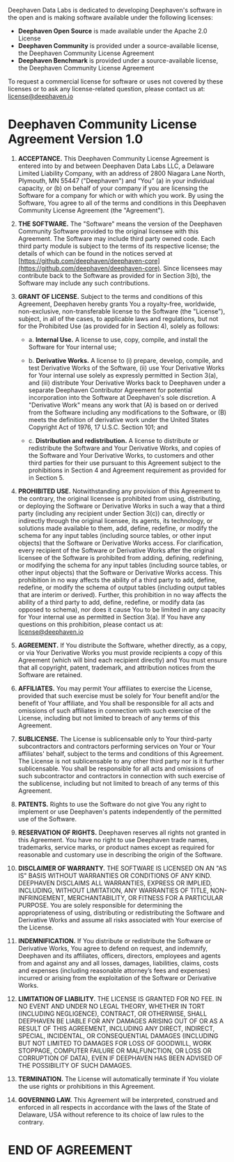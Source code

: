 Deephaven Data Labs is dedicated to developing Deephaven's software in the open
and is making software available under the following licenses:

- **Deephaven Open Source** is made available under the Apache 2.0 License
- **Deephaven Community** is provided under a source-available license, the
Deephaven Community License Agreement
- **Deephaven Benchmark** is provided under a source-available license, the
Deephaven Community License Agreement

To request a commercial license for software or uses not covered by these
licenses or to ask any license-related question, please contact us at:
[license@deephaven.io](mailto:license@deephaven.io)


# Deephaven Community License Agreement Version 1.0

1. **ACCEPTANCE.** This Deephaven Community License Agreement is entered into by
and between Deephaven Data Labs LLC, a Delaware Limited Liability Company, with
an address of 2800 Niagara Lane North, Plymouth, MN 55447 ("Deephaven") and
“You” (a) in your individual capacity, or (b) on behalf of your company if you
are licensing the Software for a company for which or with which you work. By
using the Software, You agree to all of the terms and conditions in this
Deephaven Community License Agreement (the "Agreement").

2. **THE SOFTWARE.** The "Software" means the version of the Deephaven Community
Software provided to the original licensee with this Agreement. The Software may
include third party owned code. Each third party module is subject to the terms
of its respective license; the details of which can be found in the notices
served at [https://github.com/deephaven/deephaven-core](https://github.com/deephaven/deephaven-core).
Since licensees may contribute back to the Software as provided for in Section
3(b), the Software may include any such contributions.

3. **GRANT OF LICENSE.** Subject to the terms and conditions of this Agreement,
Deephaven hereby grants You a royalty-free, worldwide, non-exclusive,
non-transferable license to the Software (the "License"), subject, in all of the
cases, to applicable laws and regulations, but not for the Prohibited Use (as
provided for in Section 4), solely as follows:

   - a. **Internal Use.** A license to use, copy, compile, and install the
Software for Your internal use;

   - b. **Derivative Works.** A license to (i) prepare, develop, compile, and test
Derivative Works of the Software, (ii) use Your Derivative Works for Your
internal use solely as expressly permitted in Section 3(a), and (iii) distribute
Your Derivative Works back to Deephaven under a separate Deephaven Contributor
Agreement for potential incorporation into the Software at Deephaven's sole
discretion. A "Derivative Work" means any work that (A) is based on or derived
from the Software including any modifications to the Software, or (B) meets the
definition of derivative work under the United States Copyright Act of 1976, 17
U.S.C. Section 101; and

   - c. **Distribution and redistribution.** A license to distribute or
redistribute the Software and Your Derivative Works, and copies of the Software
and Your Derivative Works, to customers and other third parties for their use
pursuant to this Agreement subject to the prohibitions in Section 4 and
Agreement requirement as provided for in Section 5.

4. **PROHIBITED USE.** Notwithstanding any provision of this Agreement to the
contrary, the original licensee is prohibited from using, distributing, or
deploying the Software or Derivative Works in such a way that a third party
(including any recipient under Section 3(c)) can, directly or indirectly
through the original licensee, its agents, its technology, or solutions made
available to them, add, define, redefine, or modify the schema for any input
tables (including source tables, or other input objects) that the Software or
Derivative Works access. For clarification, every recipient of the Software or
Derivative Works after the original licensee of the Software is prohibited from
adding, defining, redefining, or modifying the schema for any input tables
(including source tables, or other input objects) that the Software or
Derivative Works access. This prohibition in no way affects the ability of a
third party to add, define, redefine, or modify the schema of output tables
(including output tables that are interim or derived). Further, this
prohibition in no way affects the ability of a third party to add, define,
redefine, or modify data (as opposed to schema), nor does it cause You to be
limited in any capacity for Your internal use as permitted in Section 3(a). If
You have any questions on this prohibition, please contact us at:
[license@deephaven.io](mailto:license@deephaven.io)

5. **AGREEMENT.** If You distribute the Software, whether directly, as a copy,
or via Your Derivative Works you must provide recipients a copy of this
Agreement (which will bind each recipient directly) and You must ensure that all
copyright, patent, trademark, and attribution notices from the Software are
retained.

6. **AFFILIATES.** You may permit Your affiliates to exercise the License,
provided that such exercise must be solely for Your benefit and/or the benefit
of Your affiliate, and You shall be responsible for all acts and omissions of
such affiliates in connection with such exercise of the License, including but
not limited to breach of any terms of this Agreement.

7. **SUBLICENSE.** The License is sublicensable only to Your third-party
subcontractors and contractors performing services on Your or Your affiliates'
behalf, subject to the terms and conditions of this Agreement. The License is
not sublicensable to any other third party nor is it further sublicensable. You
shall be responsible for all acts and omissions of such subcontractor and
contractors in connection with such exercise of the sublicense, including but
not limited to breach of any terms of this Agreement.

8. **PATENTS.** Rights to use the Software do not give You any right to
implement or use Deephaven's patents independently of the permitted use of the
Software.

9. **RESERVATION OF RIGHTS.** Deephaven reserves all rights not granted in this
Agreement. You have no right to use Deephaven trade names, trademarks, service
marks, or product names except as required for reasonable and customary use in
describing the origin of the Software.

10. **DISCLAIMER OF WARRANTY.** THE SOFTWARE IS LICENSED ON AN "AS IS" BASIS
WITHOUT WARRANTIES OR CONDITIONS OF ANY KIND. DEEPHAVEN DISCLAIMS ALL
WARRANTIES, EXPRESS OR IMPLIED, INCLUDING, WITHOUT LIMITATION, ANY WARRANTIES OF
TITLE, NON-INFRINGEMENT, MERCHANTABILITY, OR FITNESS FOR A PARTICULAR PURPOSE.
You are solely responsible for determining the appropriateness of using,
distributing or redistributing the Software and Derivative Works and assume all
risks associated with Your exercise of the License.

11. **INDEMNIFICATION.** If You distribute or redistribute the Software or
Derivative Works, You agree to defend on request, and indemnify, Deephaven and
its affiliates, officers, directors, employees and agents from and against any
and all losses, damages, liabilities, claims, costs and expenses (including
reasonable attorney’s fees and expenses) incurred or arising from the
exploitation of the Software or Derivative Works.

12. **LIMITATION OF LIABILITY.** THE LICENSE IS GRANTED FOR NO FEE. IN NO EVENT
AND UNDER NO LEGAL THEORY, WHETHER IN TORT (INCLUDING NEGLIGENCE), CONTRACT, OR
OTHERWISE, SHALL DEEPHAVEN BE LIABLE FOR ANY DAMAGES ARISING OUT OF OR AS A
RESULT OF THIS AGREEMENT, INCLUDING ANY DIRECT, INDIRECT, SPECIAL, INCIDENTAL,
OR CONSEQUENTIAL DAMAGES (INCLUDING BUT NOT LIMITED TO DAMAGES FOR LOSS OF
GOODWILL, WORK STOPPAGE, COMPUTER FAILURE OR MALFUNCTION, OR LOSS OR CORRUPTION
OF DATA), EVEN IF DEEPHAVEN HAS BEEN ADVISED OF THE POSSIBILITY OF SUCH DAMAGES.

13. **TERMINATION.** The License will automatically terminate if You violate the
use rights or prohibitions in this Agreement.

14. **GOVERNING LAW.** This Agreement will be interpreted, construed and
enforced in all respects in accordance with the laws of the State of Delaware,
USA without reference to its choice of law rules to the contrary.


# END OF AGREEMENT
